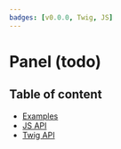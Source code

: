 ```yaml
---
badges: [v0.0.0, Twig, JS]
---
```


# Panel (todo) <Badges :texts="$frontmatter.badges" />

## Table of content

- [Examples](./examples)
- [JS API](./js-api)
- [Twig API](./twig-api)

